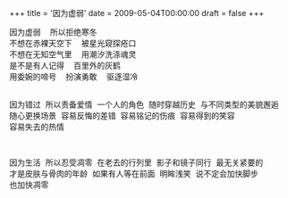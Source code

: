 +++
title = '因为虚弱'
date = 2009-05-04T00:00:00
draft = false
+++

<div class="poem">
<pre>
因为虚弱  所以拒绝寒冬
不想在赤裸天空下  被星光窥探疮口
不想在无知空气里  用潮汐洗涤魂灵
是不是有人记得  百里外的灰鹤
用委婉的啼号  扮演勇敢  驱逐湿冷

因为错过  所以责备爱情
一个人的角色  随时穿越历史
与不同类型的美貌邂逅  随心更换场景
容易反悔的差错  容易铭记的伤痕
容易得到的笑容  容易失去的热情

因为生活  所以忍受凋零
在老去的行列里  影子和镜子同行
最无关紧要的  才是皮肤与骨肉的年龄
如果有人等在前面  明眸浅笑
说不定会加快脚步  也加快凋零
</pre>
</div>

